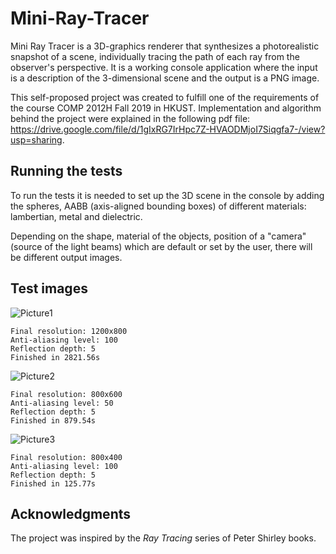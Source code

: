 # Mini-Ray-Tracer

Mini Ray Tracer is a 3D-graphics renderer that synthesizes a photorealistic snapshot of a scene, individually tracing the path of each ray from the observer's perspective. It is a working console application where the input is a description of the 3-dimensional scene and the output is a PNG image.

This self-proposed project was created to fulfill one of the requirements of the course COMP 2012H Fall 2019 in HKUST. Implementation and algorithm behind the project were explained in the following pdf file: https://drive.google.com/file/d/1gIxRG7IrHpc7Z-HVAODMjoI7Siqgfa7-/view?usp=sharing.

## Running the tests

To run the tests it is needed to set up the 3D scene in the console by adding the spheres, AABB (axis-aligned bounding boxes) of different materials: lambertian, metal and dielectric. 

Depending on the shape, material of the objects, position of a "camera" (source of the light beams) which are default or set by the user, there will be different output images. 

## Test images

![Picture1](https://user-images.githubusercontent.com/53835037/73949200-4bf1a780-4924-11ea-8682-389d1c87bd51.png)
```
Final resolution: 1200x800
Anti-aliasing level: 100
Reflection depth: 5
Finished in 2821.56s
```

![Picture2](https://user-images.githubusercontent.com/53835037/73950408-15b52780-4926-11ea-9ff2-6376f975679f.png)
```
Final resolution: 800x600
Anti-aliasing level: 50
Reflection depth: 5
Finished in 879.54s
```

![Picture3](https://user-images.githubusercontent.com/53835037/73950745-a429a900-4926-11ea-8b5d-be7f99c675d9.png)
```
Final resolution: 800x400
Anti-aliasing level: 100
Reflection depth: 5
Finished in 125.77s
```

## Acknowledgments

The project was inspired by the <em> Ray Tracing </em> series of Peter Shirley books.

